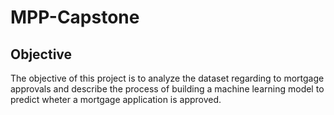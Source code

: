 # MPP-Capstone
## Objective
The objective of this project is to analyze the dataset regarding to mortgage approvals and describe the process of building a machine learning model to predict wheter a mortgage application is approved.
